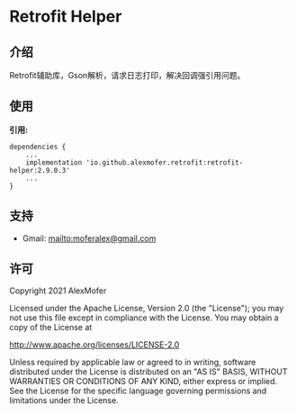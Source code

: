 Retrofit Helper
===============

介绍
---

Retrofit辅助库，Gson解析，请求日志打印，解决回调强引用问题。

使用
---

**引用:**
```
dependencies {
    ...
    implementation 'io.github.alexmofer.retrofit:retrofit-helper:2.9.0.3'
    ...
}
```

支持
---

- Gmail: <mailto:moferalex@gmail.com>

许可
---

Copyright 2021 AlexMofer

Licensed under the Apache License, Version 2.0 (the "License");
you may not use this file except in compliance with the License.
You may obtain a copy of the License at

   http://www.apache.org/licenses/LICENSE-2.0

Unless required by applicable law or agreed to in writing, software
distributed under the License is distributed on an "AS IS" BASIS,
WITHOUT WARRANTIES OR CONDITIONS OF ANY KIND, either express or implied.
See the License for the specific language governing permissions and
limitations under the License.